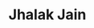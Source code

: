 ---
title: Jhalak Jain
biosmall: "She is a student of batch 2023 of DLNP medical college."
biolarge:
avatar: f
---